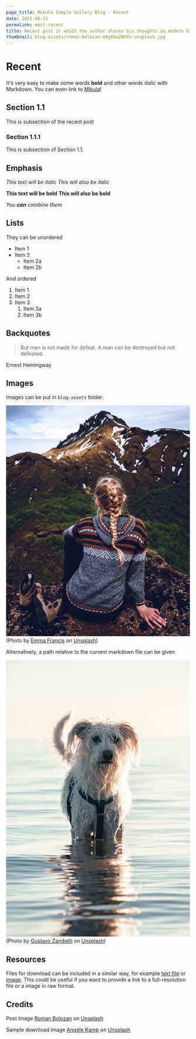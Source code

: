 ```yaml
---
page_title: Mikula Sample Gallery Blog - Recent
date: 2021-08-15
permalink: most-recent
title: Recent post in which the author shares his thoughts on modern blog post writing and life in general
thumbnail: blog-assets/roman-bolozan-e0y6bwZNhFo-unsplash.jpg
---
```


# Recent

It's very easy to make some words **bold** and other words _italic_ with Markdown. You can even link to [Mikula](https://github.com/RomanKosobrodov/mikula)!

## Section 1.1

This is subsection of the recent post

### Section 1.1.1

This is subsection of Section 1.1.

## Emphasis

_This text will be italic_
_This will also be italic_

**This text will be bold**
**This will also be bold**

_You **can** combine them_

## Lists

They can be unordered

- Item 1
- Item 2
  - Item 2a
  - Item 2b

And ordered

1. Item 1
1. Item 2
1. Item 3
   1. Item 3a
   1. Item 3b

## Backquotes

> But man is not made for defeat.
> A man can be destroyed but not defeated.

Ernest Hemingway

## Images

Images can be put in `blog-assets` folder:

![Looking on the mountain](blog-assets/emma-francis-CeuLsseKjIY-unsplash.jpg "Photo Emma Francis")
(Photo by <a href="https://unsplash.com/@efranciswork?utm_source=unsplash&utm_medium=referral&utm_content=creditCopyText">Emma Francis</a> on <a href="https://unsplash.com/?utm_source=unsplash&utm_medium=referral&utm_content=creditCopyText">Unsplash</a>)

Alternatively, a path relative to the current markdown file can be given

![Dog Image](dog.jpg "dog by Gustavo Zambelli on Unsplash")
(Photo by <a href="https://unsplash.com/@zamax?utm_source=unsplash&utm_medium=referral&utm_content=creditCopyText">Gustavo Zambelli</a> on <a href="https://unsplash.com/?utm_source=unsplash&utm_medium=referral&utm_content=creditCopyText">Unsplash</a>)

## Resources

Files for download can be included in a similar way, for example [text file](blog-assets/document.txt) or [image](angele-kamp-bDuh4oK_MCU-unsplash.jpg). This could be useful if you want to provide a link to a full-resolution file or a image in raw format.

## Credits

Post Image <a href="https://unsplash.com/@romanbolozan?utm_source=unsplash&utm_medium=referral&utm_content=creditCopyText">Roman Bolozan</a> on <a href="https://unsplash.com/?utm_source=unsplash&utm_medium=referral&utm_content=creditCopyText">Unsplash</a>

Sample download image <a href="https://unsplash.com/@angelekamp?utm_source=unsplash&utm_medium=referral&utm_content=creditCopyText">Angèle Kamp</a> on <a href="https://unsplash.com/s/photos/frame?utm_source=unsplash&utm_medium=referral&utm_content=creditCopyText">Unsplash</a>
